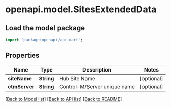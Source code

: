 # openapi.model.SitesExtendedData

## Load the model package
```dart
import 'package:openapi/api.dart';
```

## Properties
Name | Type | Description | Notes
------------ | ------------- | ------------- | -------------
**siteName** | **String** | Hub Site Name | [optional] 
**ctmServer** | **String** | Control-M/Server unique name | [optional] 

[[Back to Model list]](../README.md#documentation-for-models) [[Back to API list]](../README.md#documentation-for-api-endpoints) [[Back to README]](../README.md)



